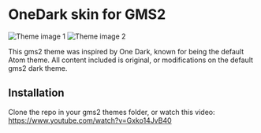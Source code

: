 # OneDark skin for GMS2

![Theme image 1](https://cdn.discordapp.com/attachments/392980753228496896/530814126428258334/unknown.png)
![Theme image 2](https://cdn.discordapp.com/attachments/392980753228496896/530816361790832659/unknown.png)

This gms2 theme was inspired by One Dark, known for being the default Atom theme. All content included is original, or modifications on the default gms2 dark theme.

## Installation

Clone the repo in your gms2 themes folder, or watch this video: https://www.youtube.com/watch?v=Gxko14JvB40
